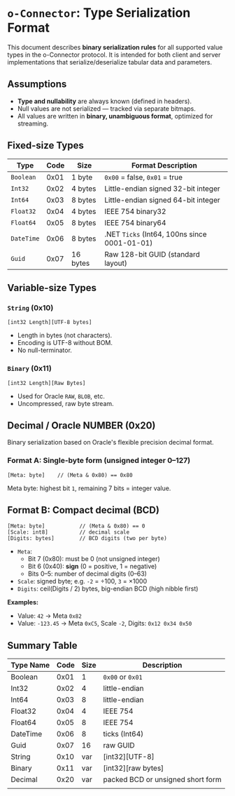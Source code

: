 # `o-Connector`: Type Serialization Format

This document describes **binary serialization rules** for all supported value types in the o-Connector protocol. It is intended for both client and server implementations that serialize/deserialize tabular data and parameters.
## Assumptions

- **Type and nullability** are always known (defined in headers).  
- Null values are not serialized — tracked via separate bitmaps.
- All values are written in **binary, unambiguous format**, optimized for streaming.
## Fixed-size Types

| Type       | Code | Size     | Format Description                           |
| ---------- | ---- | -------- | -------------------------------------------- |
| `Boolean`  | 0x01 | 1 byte   | `0x00` = false, `0x01` = true                |
| `Int32`    | 0x02 | 4 bytes  | Little-endian signed 32-bit integer          |
| `Int64`    | 0x03 | 8 bytes  | Little-endian signed 64-bit integer          |
| `Float32`  | 0x04 | 4 bytes  | IEEE 754 binary32                            |
| `Float64`  | 0x05 | 8 bytes  | IEEE 754 binary64                            |
| `DateTime` | 0x06 | 8 bytes  | .NET `Ticks` (Int64, 100ns since 0001-01-01) |
| `Guid`     | 0x07 | 16 bytes | Raw 128-bit GUID (standard layout)           |
## Variable-size Types

### `String` (0x10)

```
[int32 Length][UTF-8 bytes]
```

- Length in bytes (not characters).
- Encoding is UTF-8 without BOM.
- No null-terminator.
### `Binary` (0x11)

```
[int32 Length][Raw Bytes]
```

- Used for Oracle `RAW`, `BLOB`, etc.
- Uncompressed, raw byte stream.
## Decimal / Oracle NUMBER (0x20)

Binary serialization based on Oracle's flexible precision decimal format.
### Format A: Single-byte form (unsigned integer 0–127)

```
[Meta: byte]    // (Meta & 0x80) == 0x80
```

Meta byte: highest bit `1`, remaining 7 bits = integer value.
## Format B: Compact decimal (BCD)

```
[Meta: byte]           // (Meta & 0x80) == 0
[Scale: int8]          // decimal scale
[Digits: bytes]        // BCD digits (two per byte)
```

- `Meta`:
    - Bit 7 (0x80): must be 0 (not unsigned integer)
    - Bit 6 (0x40): **sign** (0 = positive, 1 = negative)
    - Bits 0–5: number of decimal digits (0–63)
- `Scale`: signed byte; e.g. `-2` = ÷100, `3` = ×1000
- `Digits`: ceil(Digits / 2) bytes, big-endian BCD (high nibble first)

**Examples:**

- Value: `42` → Meta `0x82`
- Value: `-123.45` → Meta `0xC5`, Scale `-2`, Digits: `0x12 0x34 0x50`

## Summary Table

| Type Name | Code | Size | Description                       |
| --------- | ---- | ---- | --------------------------------- |
| Boolean   | 0x01 | 1    | `0x00` or `0x01`                  |
| Int32     | 0x02 | 4    | little-endian                     |
| Int64     | 0x03 | 8    | little-endian                     |
| Float32   | 0x04 | 4    | IEEE 754                          |
| Float64   | 0x05 | 8    | IEEE 754                          |
| DateTime  | 0x06 | 8    | ticks (Int64)                     |
| Guid      | 0x07 | 16   | raw GUID                          |
| String    | 0x10 | var  | [int32][UTF-8]                    |
| Binary    | 0x11 | var  | [int32][raw bytes]                |
| Decimal   | 0x20 | var  | packed BCD or unsigned short form |
|           |      |      |                                   |

